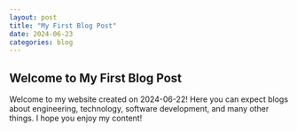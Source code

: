 ```yaml
---
layout: post
title: "My First Blog Post"
date: 2024-06-23
categories: blog
---
```


## Welcome to My First Blog Post

Welcome to my website created on 2024-06-22! Here you can expect blogs about engineering, technology, software development, and many other things. I hope you enjoy my content!

